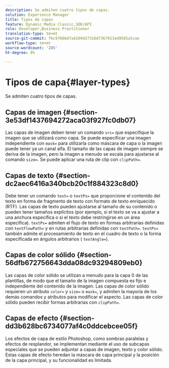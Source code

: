 ```yaml
---
description: Se admiten cuatro tipos de capas.
solution: Experience Manager
title: Tipos de capas
feature: Dynamic Media Classic,SDK/API
role: Developer,Business Practitioner
translation-type: tm+mt
source-git-commit: f6c97606d7a4209427316d7367013ad9585a5cae
workflow-type: tm+mt
source-wordcount: '285'
ht-degree: 0%

---
```



# Tipos de capa{#layer-types}

Se admiten cuatro tipos de capas.

## Capas de imagen {#section-3e53df1437694272aca03f927fc0db07}

Las capas de imagen deben tener un comando `src=` que especifique la imagen que se utilizará como capa. Se puede especificar una imagen independiente con `mask=` para utilizarla como máscara de capa o la imagen puede tener ya un canal alfa. El tamaño de las capas de imagen siempre se deriva de la imagen, pero la imagen a menudo se escala para ajustarse al comando `size=`. Se puede aplicar una ruta de clip con `clipPath=`.

## Capas de texto {#section-dc2aec6416a340bcb20c1f884323c8d0}

Debe tener un comando `text=` o `textPs=` que proporcione el contenido del texto en forma de fragmento de texto con formato de texto enriquecido (RTF). Las capas de texto pueden ajustarse al tamaño de su contenido o pueden tener tamaños explícitos (por ejemplo, si el texto se va a ajustar a una anchura específica o si el texto debe restringirse en un área específica). `textPs=` admiten el flujo de texto en formas arbitrarias definidas con  `textFlowPath=` y en rutas arbitrarias definidas con  `textPath=`. `textPs=` también admite el procesamiento de texto en el cuadro de texto o la forma especificada en ángulos arbitrarios (  `textAngle=`).

## Capas de color sólido {#section-56dfb672756643dda08dc93294809eb0}

Las capas de color sólido se utilizan a menudo para la capa 0 de las plantillas, de modo que el tamaño de la imagen compuesta es fijo e independiente del contenido de la imagen. Las capas de color sólido requieren un atributo `color=` y `size=` o `mask=`, y admiten la mayoría de los demás comandos y atributos para modificar el aspecto. Las capas de color sólido pueden recibir formas arbitrarias con `clipPath=`.

## Capas de efecto {#section-dd3b628bc6734077af4c0ddcebcee05f}

Los efectos de capa de estilo Photoshop, como sombras paralelas y efectos de resplandor, se implementan mediante el uso de subcapas especiales que se pueden adjuntar a capas de imagen, texto y color sólido. Estas capas de efecto heredan la máscara de capa principal y la posición de la capa principal, y su funcionalidad es limitada.

